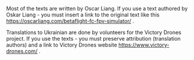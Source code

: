 Most of the texts are written by Oscar Liang. If you use a text authored by Oskar Liang - you must insert a link to the original text like this https://oscarliang.com/betaflight-fc-fpv-simulator/ .


Translations to Ukrainian are done by volunteers for the Victory Drones project. 
If you use the texts - you must preserve attribution (translation authors) and a link to Victory Drones website https://www.victory-drones.com/ .
